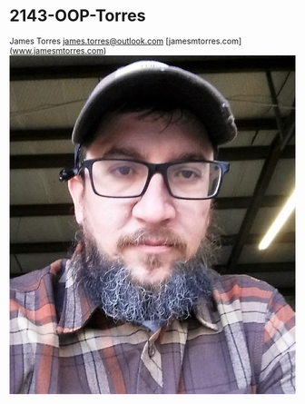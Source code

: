 # 2143-OOP-Torres
James Torres
james.torres@outlook.com
[jamesmtorres.com] (www.jamesmtorres.com)
![me](https://github.com/ghostpickle/2143-OOP-Torres/blob/master/JT2017.jpg?raw=true "James Torres")

